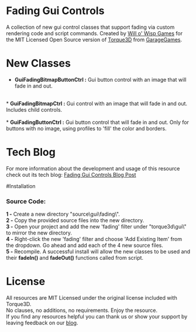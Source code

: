 
# Fading Gui Controls
A collection of new gui control classes that support fading via custom rendering code and script commands. Created by [Will o' Wisp Games](http://www.willowispgames.com/) for the MIT Licensed Open Source version of [Torque3D](http://www.torque3d.org/) from [GarageGames](http://www.garagegames.com/).

# New Classes
* <b>GuiFadingBitmapButtonCtrl :</b> Gui button control with an image that will fade in and out.<br>
<br>
* <b>GuiFadingBitmapCtrl :</b> Gui control with an image that will fade in and out. Includes child controls.<br>
<br>
* <b>GuiFadingButtonCtrl :</b> Gui button control that will fade in and out. Only for buttons with no image, using profiles to 'fill' the color and borders.<br>

# Tech Blog
For more information about the development and usage of this resource check out its tech blog:
[Fading Gui Controls Blog Post](http://www.willowispgames.com/tech/2016/10/01/FadingGuiControls.html)

#Installation
<h3>Source Code:</h3>
<b>1 -</b> Create a new directory <filepath>"source\gui\fading\"</filepath>.<br>
<b>2 -</b> Copy the provided source files into the new directory.<br>
<b>3 -</b> Open your project and add the new <filepath>'fading'</filepath> filter under <filepath>"torque3d\gui\"</filepath> to mirror the new directory.<br>
<b>4 -</b> Right-click the new <filepath>'fading'</filepath> filter and choose 'Add Existing Item' from the dropdown. Go ahead and add each of the 4 new source files.<br>
<b>5 -</b> Recompile. A successful install will allow the new classes to be used and their <b>fadeIn()</b> and <b>fadeOut()</b> functions called from script.<br>

# License
All resources are MIT Licensed under the original license included with Torque3D.<br> 
No clauses, no additions, no requirements. Enjoy the resource.<br>
If you find any resources helpful you can thank us or show your support by leaving feedback on our [blog](http://www.willowispgames.com/blog/).
